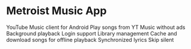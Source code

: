 # Metroist Music App
YouTube Music client for Android
Play songs from YT Music without ads
Background playback
Login support
Library management
Cache and download songs for offline playback
Synchronized lyrics
Skip silent
